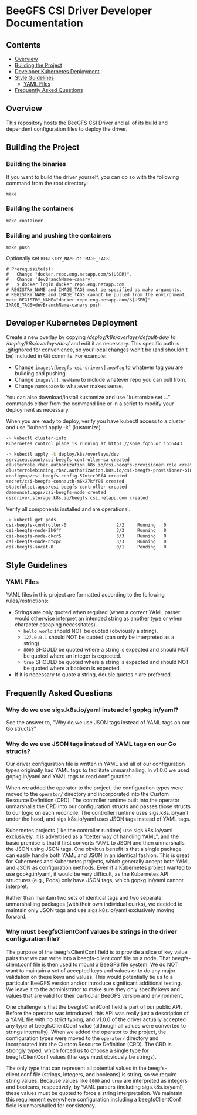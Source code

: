 # BeeGFS CSI Driver Developer Documentation

## Contents

* [Overview](#overview)
* [Building the Project](#building-the-project)
* [Developer Kubernetes Deployment](#developer-kubernetes-deployment)
* [Style Guidelines](#style-guidelines)
  * [YAML Files](#style-guidelines-yaml)
* [Frequently Asked Questions](#frequently-asked-questions)

## Overview 

This repository hosts the BeeGFS CSI Driver and all of its build and dependent
configuration files to deploy the driver.

## Building the Project 

### Building the binaries

If you want to build the driver yourself, you can do so with the following
command from the root directory:

```shell
make
```

### Building the containers

```shell
make container
```

### Building and pushing the containers

```shell
make push
```

Optionally set `REGISTRY_NAME` or `IMAGE_TAGS`:

```shell
# Prerequisite(s):
#   Change "docker.repo.eng.netapp.com/${USER}".
#   Change 'devBranchName-canary'.
#   $ docker login docker.repo.eng.netapp.com 
# REGISTRY_NAME and IMAGE_TAGS must be specified as make arguments.
# REGISTRY_NAME and IMAGE_TAGS cannot be pulled from the environment.
make REGISTRY_NAME="docker.repo.eng.netapp.com/${USER}" IMAGE_TAGS=devBranchName-canary push
```

## Developer Kubernetes Deployment

Create a new overlay by copying */deploy/k8s/overlays/default-dev/* to 
*/deploy/k8s/overlays/dev/* and edit it as necessary. This specific path is 
.gitignored for convenience, so your local changes won't be (and shouldn't be) 
included in Git commits. For example:
* Change `images\[beegfs-csi-driver\].newTag` to whatever tag you are building 
  and pushing.
* Change `images\[].newName` to include whatever repo you can pull from.
* Change `namespace` to whatever makes sense.

You can also download/install kustomize and use "kustomize set ..." commands 
either from the command line or in a script to modify your deployment as 
necessary.

When you are ready to deploy, verify you have kubectl access to a 
cluster and use "kubectl apply -k" (kustomize).

```bash
-> kubectl cluster-info
Kubernetes control plane is running at https://some.fqdn.or.ip:6443

-> kubectl apply -k deploy/k8s/overlays/dev
serviceaccount/csi-beegfs-controller-sa created
clusterrole.rbac.authorization.k8s.io/csi-beegfs-provisioner-role created
clusterrolebinding.rbac.authorization.k8s.io/csi-beegfs-provisioner-binding created
configmap/csi-beegfs-config-57mtcc98f4 created
secret/csi-beegfs-connauth-m6k27kff96 created
statefulset.apps/csi-beegfs-controller created
daemonset.apps/csi-beegfs-node created
csidriver.storage.k8s.io/beegfs.csi.netapp.com created
```

Verify all components installed and are operational.

```bash
-> kubectl get pods
csi-beegfs-controller-0                   2/2     Running   0          2m27s
csi-beegfs-node-2h6ff                     3/3     Running   0          2m27s
csi-beegfs-node-dkcr5                     3/3     Running   0          2m27s
csi-beegfs-node-ntcpc                     3/3     Running   0          2m27s
csi-beegfs-socat-0                        0/1     Pending   0          17h
```

## Style Guidelines
<a name="style-guidelines"></a>

### YAML Files
<a name="style-guidelines-yaml"></a>

YAML files in this project are formatted according to the following 
rules/restrictions:

* Strings are only quoted when required (when a correct YAML parser would 
  otherwise interpret an intended string as another type or when character 
  escaping necessitates).
  * `hello world` should NOT be quoted (obviously a string).
  * `127.0.0.1` should NOT be quoted (can only be interpreted as a string).
  * `8000` SHOULD be quoted where a string is expected and should NOT be quoted 
    where an integer is expected.
  * `true` SHOULD be quoted where a string is expected and should NOT be quoted 
    where a boolean is expected.
* If it is necessary to quote a string, double quotes `"` are preferred.

## Frequently Asked Questions
<a name="style-guidelines"></a>

### Why do we use sigs.k8s.io/yaml instead of gopkg.in/yaml?

See the answer to, "Why do we use JSON tags instead of YAML tags on our Go 
structs?"

### Why do we use JSON tags instead of YAML tags on our Go structs?

Our driver configuration file is written in YAML and all of our configuration
types originally had YAML tags to facilitate unmarshalling. In v1.0.0 we used 
gopkg.in/yaml and YAML tags to read configuration.

When we added the operator to the project, the configuration types were moved to
the `operator/` directory and incorporated into the Custom Resource Definition 
(CRD). The controller runtime built into the operator unmarshalls the CRD into
our configuration structs and passes those structs to our logic on each 
reconcile. The controller runtime uses sigs.k8s.io/yaml under the hood, and 
sigs.k8s.io/yaml uses JSON tags instead of YAML tags.

Kubernetes projects (like the controller runtime) use sigs.k8s.io/yaml
exclusively. It is advertised as a "better way of handling YAML", and the basic
premise is that it first converts YAML to JSON and then unmarshalls the JSON
using JSON tags. One obvious benefit is that a single package can easily handle
both YAML and JSON in an identical fashion. This is great for Kubernetes and
Kubernetes projects, which generally accept both YAML and JSON as configuration
methods. Even if a Kubernetes project wanted to use gopkg.in/yaml, it would be
very difficult, as the Kubernetes API structures
(e.g., Pods) only have JSON tags, which gopkg.in/yaml cannot interpret.

Rather than maintain two sets of identical tags and two separate unmarshalling
packages (with their own individual quirks), we decided to maintain only JSON
tags and use sigs.k8s.io/yaml exclusively moving forward.

### Why must beegfsClientConf values be strings in the driver configuration file?

The purpose of the beegfsClientConf field is to provide a slice of key value 
pairs that we can write into a beegfs-client.conf file on a node. That 
beegfs-client.conf file is then used to mount a BeeGFS file system. We 
do NOT want to maintain a set of accepted keys and values or to do any major
validation on these keys and values. This would potentially tie us to a 
particular BeeGFS version and/or introduce significant additional testing. We 
leave it to the administrator to make sure they only specify keys and values 
that are valid for their particular BeeGFS version and environment.

One challenge is that the beegfsClientConf field is part of our public API. 
Before the operator was introduced, this API was really just a description of a 
YAML file with no strict typing, and v1.0.0 of the driver actually accepted any 
type of beegfsClientConf value (although all values were converted to strings 
internally). When we added the operator to the project, the configuration types 
were moved to the `operator/` directory and incorporated into the Custom 
Resource Definition (CRD). The CRD is strongly typed, which forced us to choose 
a single type for beegfsClientConf values (the keys must obviously be strings). 

The only type that can represent all potential values in the beegfs-client.conf 
file (strings, integers, and booleans) is string, so we require string values. 
Because values like `8000` and `true` are interpreted as integers and booleans, 
respectively, by YAML parsers (including sigs.k8s.io/yaml), these values must 
be quoted to force a string interpretation. We maintain this requirement 
everywhere configuration including a beegfsClientConf field is unmarshalled for 
consistency.
